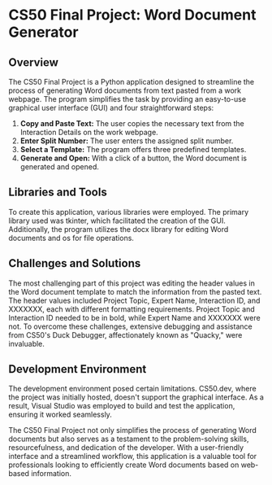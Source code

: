 # CS50 Final Project: Word Document Generator

## Overview
The CS50 Final Project is a Python application designed to streamline the process of generating Word documents from text pasted from a work webpage. The program simplifies the task by providing an easy-to-use graphical user interface (GUI) and four straightforward steps:

1. **Copy and Paste Text:** The user copies the necessary text from the Interaction Details on the work webpage.
2. **Enter Split Number:** The user enters the assigned split number.
3. **Select a Template:** The program offers three predefined templates.
4. **Generate and Open:** With a click of a button, the Word document is generated and opened.

## Libraries and Tools
To create this application, various libraries were employed. The primary library used was tkinter, which facilitated the creation of the GUI. Additionally, the program utilizes the docx library for editing Word documents and os for file operations. 

## Challenges and Solutions
The most challenging part of this project was editing the header values in the Word document template to match the information from the pasted text. The header values included Project Topic, Expert Name, Interaction ID, and XXXXXXX, each with different formatting requirements. Project Topic and Interaction ID needed to be in bold, while Expert Name and XXXXXXX were not. To overcome these challenges, extensive debugging and assistance from CS50's Duck Debugger, affectionately known as "Quacky," were invaluable.

## Development Environment
The development environment posed certain limitations. CS50.dev, where the project was initially hosted, doesn't support the graphical interface. As a result, Visual Studio was employed to build and test the application, ensuring it worked seamlessly.

The CS50 Final Project not only simplifies the process of generating Word documents but also serves as a testament to the problem-solving skills, resourcefulness, and dedication of the developer. With a user-friendly interface and a streamlined workflow, this application is a valuable tool for professionals looking to efficiently create Word documents based on web-based information.
